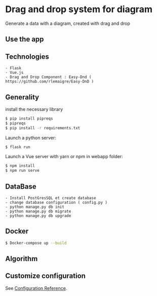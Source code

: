 # Drag and drop system for diagram

Generate a data with a diagram, created with drag and drop

## Use the app 

## Technologies
    - Flask
    - Vue.js
    - Drag and Drop Component : Easy-Dnd ( https://github.com/rlemaigre/Easy-DnD ) 

## Generality

install the necessary library

```bash
$ pip install pipreqs
$ pipreqs
$ pip install -r requirements.txt
```

Launch a python server:

```bash
$ flask run 
```

Launch a Vue server with yarn or npm in webapp folder:

```bash
$ npm install
$ npm run serve
```

## DataBase

    - Install PostGresSQL et create database 
    - change database configuration ( config.py ) 
    - python manage.py db init
    - python manage.py db migrate
    - python manage.py db upgrade

## Docker
```bash
$ Docker-compose up --build
```

## Algorithm

## Customize configuration
See [Configuration Reference](https://cli.vuejs.org/config/).


